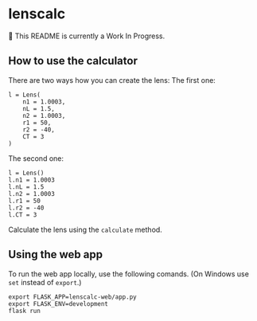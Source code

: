 # lenscalc

:construction: This README is currently a Work In Progress.

## How to use the calculator

There are two ways how you can create the lens:
The first one:
```
l = Lens(
    n1 = 1.0003,
    nL = 1.5,
    n2 = 1.0003,
    r1 = 50,
    r2 = -40,
    CT = 3
)
```
The second one:
```
l = Lens()
l.n1 = 1.0003
l.nL = 1.5
l.n2 = 1.0003
l.r1 = 50
l.r2 = -40
l.CT = 3
```

Calculate the lens using the `calculate` method.

## Using the web app

To run the web app locally, use the following comands.
(On Windows use `set` instead of `export`.)
```
export FLASK_APP=lenscalc-web/app.py
export FLASK_ENV=development
flask run
```


